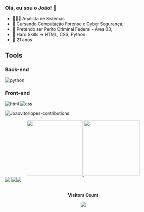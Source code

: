 ### Olá, eu sou o João! 👋
- 👨🏻‍💻 Analista de Sistemas
- 🔭 Cursando Computação Forense e Cyber Segurança;
- 🌱 Pretendo ser Perito Criminal Federal - Área 03;
- 👯 Hard Skills => HTML, CSS, Python
- 🤔 21 anos
## Tools

### Back-end
![python](https://img.shields.io/badge/Python-14354C?style=for-the-badge&logo=python&logoColor=white)
### Front-end
![html](https://img.shields.io/badge/HTML5-E34F26?style=for-the-badge&logo=html5&logoColor=white)
![css](https://img.shields.io/badge/CSS3-1572B6?style=for-the-badge&logo=css3&logoColor=white)


![Joaovitorlopes-contributions](https://activity-graph.herokuapp.com/graph?username=joaovitorlopes&theme=react-dark)
<div align="center">
  <a href="https://github.com/joaovitorlopes">
  <img height="180em" src="https://github-readme-stats.vercel.app/api?username=joaovitorlopes&show_icons=true&theme=chartreuse-dark&include_all_commits=true&count_private=true"/>
  <img height="180em" src="https://github-readme-stats.vercel.app/api/top-langs/?username=joaovitorlopes&layout=compact&langs_count=7&theme=chartreuse-dark"/>
</div>


  <div> 
  <a href="https://www.instagram.com/joaov_pumped" target="_blank"><img src="https://img.shields.io/badge/-Instagram-%23E4405F?style=for-the-badge&logo=instagram&logoColor=white" target="_blank"></a>
  <a href = "mailto:jvlaaa@gmail.com"><img src="https://img.shields.io/badge/-Gmail-%23333?style=for-the-badge&logo=gmail&logoColor=white" target="_blank"></a
  <a href="https://www.linkedin.com/in/jo%C3%A3o-vitor-lopes-alves-6534a314b/" target="_blank"><img src="https://img.shields.io/badge/-LinkedIn-%230077B5?style=for-the-badge&logo=linkedin&logoColor=white" target="_blank"></a> 
</div> 
    <div align="center">
<br><p align="centre"><b>Visitors Count</b></p>  
<p align="center"><img align="center" src="https://profile-counter.glitch.me/joaovitorlopes/count.svg" /></p> 
      <br></div>

